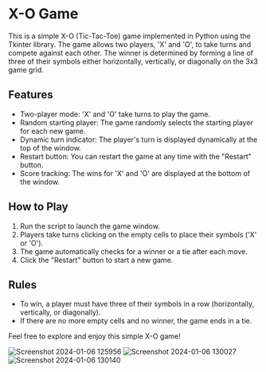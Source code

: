 
# X-O Game

This is a simple X-O (Tic-Tac-Toe) game implemented in Python using the Tkinter library. The game allows two players, 'X' and 'O', to take turns and compete against each other. The winner is determined by forming a line of three of their symbols either horizontally, vertically, or diagonally on the 3x3 game grid.

## Features

- Two-player mode: 'X' and 'O' take turns to play the game.
- Random starting player: The game randomly selects the starting player for each new game.
- Dynamic turn indicator: The player's turn is displayed dynamically at the top of the window.
- Restart button: You can restart the game at any time with the "Restart" button.
- Score tracking: The wins for 'X' and 'O' are displayed at the bottom of the window.

## How to Play

1. Run the script to launch the game window.
2. Players take turns clicking on the empty cells to place their symbols ('X' or 'O').
3. The game automatically checks for a winner or a tie after each move.
4. Click the "Restart" button to start a new game.

## Rules

- To win, a player must have three of their symbols in a row (horizontally, vertically, or diagonally).
- If there are no more empty cells and no winner, the game ends in a tie.

Feel free to explore and enjoy this simple X-O game!

![Screenshot 2024-01-06 125956](https://github.com/mhmodfrmwi/X-O-Demo/assets/151141036/c64a72db-8f3f-4a7c-9d54-4e76afe3c20a)
![Screenshot 2024-01-06 130027](https://github.com/mhmodfrmwi/X-O-Demo/assets/151141036/6a4e3407-845d-4182-9039-6e2863179c4d)
![Screenshot 2024-01-06 130140](https://github.com/mhmodfrmwi/X-O-Demo/assets/151141036/c902d4ca-0240-4821-a2ee-3cef5b06a019)

